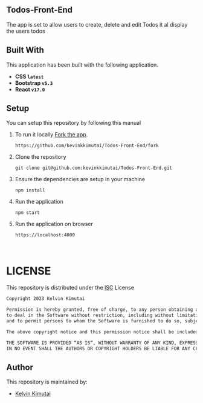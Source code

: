 

## Todos-Front-End
The app is set to allow users to create, delete and edit Todos it al display the users todos



## Built With
This application has been built with the following application.

- **CSS `latest`**
- **Bootstrap `v5.3`**
- **React `v17.0`**


## Setup
You can setup this repository by following this manual
1. To run it locally [Fork the app](https://github.com/kevinkkimutai/Todos-Front-End/fork).  

    ```{shell}
   https://github.com/kevinkkimutai/Todos-Front-End/fork
   ```
2. Clone the repository
    ```{shell}
   git clone git@github.com:kevinkkimutai/Todos-Front-End.git
   ```
3. Ensure the dependencies are setup in your machine
    ```{shell}
   npm install
   ```
4. Run the application
    ```{shell}
    npm start
    ```
5. Run the application on browser
    ```{shell}
   https://localhost:4000
    ```

<br>

# LICENSE
This repository is distributed under the [ISC](https://choosealicense.com/licenses/isc/) License

```markdown
Copyright 2023 Kelvin Kimutai

Permission is hereby granted, free of charge, to any person obtaining a copy of this software and associated documentation files (the “Software”), 
to deal in the Software without restriction, including without limitation the rights to use, copy, modify, merge, publish, distribute, sublicense, and/or sell copies of the Software, 
and to permit persons to whom the Software is furnished to do so, subject to the following conditions:

The above copyright notice and this permission notice shall be included in all copies or substantial portions of the Software.

THE SOFTWARE IS PROVIDED “AS IS”, WITHOUT WARRANTY OF ANY KIND, EXPRESS OR IMPLIED, INCLUDING BUT NOT LIMITED TO THE WARRANTIES OF MERCHANTABILITY, FITNESS FOR A PARTICULAR PURPOSE AND NONINFRINGEMENT. 
IN NO EVENT SHALL THE AUTHORS OR COPYRIGHT HOLDERS BE LIABLE FOR ANY CLAIM, DAMAGES OR OTHER LIABILITY, WHETHER IN AN ACTION OF CONTRACT, TORT OR OTHERWISE, ARISING FROM, OUT OF OR IN CONNECTION WITH THE SOFTWARE OR THE USE OR OTHER DEALINGS IN THE SOFTWARE.
```

## Author
This repository is maintained by:

- [Kelvin Kimutai](https://www.github.com/kevinkkimutai) 